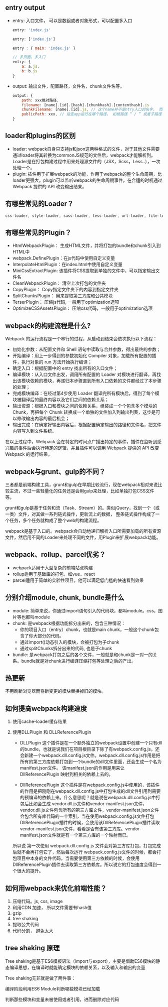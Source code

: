 ## entry output 
* entry: 入口文件， 可以是数组或者对象形式，可以配置多入口
    ```js
    entry: 'index.js'

    entry: ['index.js']

    entry : { main: 'index.js' }

    // 多页面，多入口
    entry: {
        a: a.js,
        b: b.js
    }
    ```
* output: 输出文件，配置路径，文件名，chunk文件名等。
    ```js
    output: {
        path: xxx绝对路径,
        filename: [name].[id].[hash].[chunkhash].[contenthash].js
        chunkFilename: [name].[id].js, // 这个name并不是ntry入口的名字， 而是魔法注释 /* webpackChunkName: 'myChunk' */
        publicPath: xxx, // 指定app运行在哪个路径， 如根路径 “ / ” 或者子路径 “ /subpath/ ”
    }
    ```

## loader和plugins的区别
* loader: webpack自身只支持js和json这两种格式的文件，对于其他文件需要通过loader将其转换为commonJS规范的文件后，webpack才能解析到。Loader是在打包构建过程中用来处理源文件的（JSX，Scss，Less..），一次处理一个。
* plugin: 插件用于扩展webpack的功能，作用于webpack的整个生命周期，比loader更强大。plugin可以监听webpack的生命周期事件，在合适的时机通过 Webpack 提供的 API 改变输出结果。


## 有哪些常见的Loader？
```js
css-loader, style-loader, sass-loader, less-loader, url-loader, file-loader, babel-loader, eslint-loader
```

## 有哪些常见的Plugin？
* HtmlWebpackPlugin： 生成HTML文件，并将打包的bundle和chunk引入到HTML中
* webpack.DefinePlugin：在js代码中使用自定义变量
* InterpolateHtmlPlugin：在index.html中使用自定义变量
* MiniCssExtractPlugin: 该插件将CSS提取到单独的文件中，可以指定输出文件名
* CleanWebpackPlugin： 清空上次打包的文件夹
* CopyPlugin： Copy指定文件夹下的内容到指定文件夹
* SplitChunksPlugin： 用来提取第三方库和公共模块
* TerserPlugin： 压缩js代码, 一般用于optimization选项
* OptimizeCSSAssetsPlugin： 压缩css代码，一般用于optimization选项

## webpack的构建流程是什么?
Webpack 的运行流程是一个串行的过程，从启动到结束会依次执行以下流程：

* 初始化参数：从配置文件和 Shell 语句中读取与合并参数，得出最终的参数；
* 开始编译：用上一步得到的参数初始化 Compiler 对象，加载所有配置的插件，执行对象的 run 方法开始执行编译；
* 确定入口：根据配置中的 entry 找出所有的入口文件；
* 编译模块：从入口文件出发，调用所有配置的 Loader 对模块进行翻译，再找出该模块依赖的模块，再递归本步骤直到所有入口依赖的文件都经过了本步骤的处理；
* 完成模块编译：在经过第4步使用 Loader 翻译完所有模块后，得到了每个模块被翻译后的最终内容以及它们之间的依赖关系；
* 输出资源：根据入口和模块之间的依赖关系，组装成一个个包含多个模块的 Chunk，再把每个 Chunk 转换成一个单独的文件加入到输出列表，这步是可以修改输出内容的最后机会；
* 输出完成：在确定好输出内容后，根据配置确定输出的路径和文件名，把文件内容写入到文件系统。

在以上过程中，Webpack 会在特定的时间点广播出特定的事件，插件在监听到感兴趣的事件后会执行特定的逻辑，并且插件可以调用 Webpack 提供的 API 改变 Webpack 的运行结果。

## webpack与grunt、gulp的不同？
三者都是前端构建工具，grunt和gulp在早期比较流行，现在webpack相对来说比较主流，不过一些轻量化的任务还是会用gulp来处理，比如单独打包CSS文件等。

grunt和gulp是基于任务和流（Task、Stream）的。类似jQuery，找到一个（或一类）文件，对其做一系列链式操作，更新流上的数据， 整条链式操作构成了一个任务，多个任务就构成了整个web的构建流程。

webpack是基于入口的。webpack会自动地递归解析入口所需要加载的所有资源文件，然后用不同的Loader来处理不同的文件，用Plugin来扩展webpack功能。

## webpack、rollup、parcel优劣？
* webpack适用于大型复杂的前端站点构建
* rollup适用于基础库的打包，如vue、react
* parcel适用于简单的实验性项目，他可以满足低门槛的快速看到效果

## 分别介绍module, chunk, bundle是什么
* module: 简单来说，你通过import语句引入的代码块，都叫module。css，图片等也都叫module
* chunk: 是webpack根据功能拆分出来的，包含三种情况：
    * 你的项目入口（entry）chunk，也就是main chunk，一般这个chunk包含了你大部分的代码。
    * 通过import()动态引入的模块，会被打包为子chunk
    * 通过splitChunks拆分出来的代码, 也是子chunk
* bundle: 是webpack打包之后的各个文件，一般就是和chunk是一对一的关系。bundle就是对chunk进行编译压缩打包等处理之后的产出。

## 热更新
不用刷新浏览器而将新变更的模块替换掉旧的模块。

## 如何提高webpack构建速度
1. 使用cache-loader缓存结果
2. 使用DLLPlugin 和 DLLReferencePlugin

    * DLLPlugin 这个插件是在一个额外独立的webpack设置中创建一个只有dll的bundle，也就是说我们在项目根目录下除了有webpack.config.js，还会新建一个webpack.dll.config.js文件。webpack.dll.config.js作用是把所有的第三方库依赖打包到一个bundle的dll文件里面，还会生成一个名为 manifest.json文件。
该manifest.json的作用是用来让 DllReferencePlugin 映射到相关的依赖上去的。

    * DllReferencePlugin 这个插件是在webpack.config.js中使用的，该插件的作用是把刚刚在webpack.dll.config.js中打包生成的dll文件引用到需要的预编译的依赖上来。什么意思呢？就是说在webpack.dll.config.js中打包后比如会生成 vendor.dll.js文件和vendor-manifest.json文件，vendor.dll.js文件包含所有的第三方库文件，vendor-manifest.json文件会包含所有库代码的一个索引，当在使用webpack.config.js文件打包DllReferencePlugin插件的时候，会使用该DllReferencePlugin插件读取vendor-manifest.json文件，看看是否有该第三方库。vendor-manifest.json文件就是有一个第三方库的一个映射而已。

    所以说 第一次使用 webpack.dll.config.js 文件会对第三方库打包，打包完成后就不会再打包它了，然后每次运行 webpack.config.js文件的时候，都会打包项目中本身的文件代码，当需要使用第三方依赖的时候，会使用 DllReferencePlugin插件去读取第三方依赖库。所以说它的打包速度会得到一个很大的提升。

## 如何用webpack来优化前端性能？
1. 压缩代码。js, css, image
2. 利用CDN 加速， 所以文件需要有hash值
3. gzip
4. tree shaking
5. 提取公共代码
6. 代码分割， 避免太大

## tree shaking 原理
Tree shaking是基于ES6模板语法（import与export），主要是借助ES6模块的静态编译思想，在编译时就能确定模块的依赖关系，以及输入和输出的变量

Tree shaking无非就是做了两件事：

编译阶段利用ES6 Module判断哪些模块已经加载  

判断那些模块和变量未被使用或者引用，进而删除对应代码